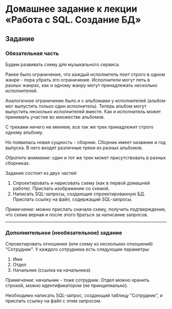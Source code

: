 # Домашнее задание к лекции «Работа с SQL. Создание БД»
## Задание
### Обязательная часть
Будем развивать схему для музыкального сервиса.  

Ранее было ограничение, что каждый исполнитель поет строго в одном жанре - пора убрать это ограничение. Исполнители могут петь в разных жанрах, как и одному жанру могут принадлежать несколько исполнителей.  

Аналогичное ограничение было и с альбомами у исполнителей (альбом мог выпустить только один исполнитель). Теперь альбом могут выпустить несколько исполнителей вместе. Как и исполнитель может принимать участие во множестве альбомов.  

С треками ничего не меняем, все так же трек принадлежит строго одному альбому.  

Но появилась новая сущность - сборник. Сборник имеет название и год выпуска. В него входят различные треки из разных альбомов.

*Обратите внимание:*     один и тот же трек может присутствовать в разных сборниках.

Задание состоит из двух частей:

1. Спроектировать и нарисовать схему (как в первой домашней работе). Прислать изображение со схемой.
2. Написать SQL-запросы, создающие спроектированную БД. Прислать ссылку на файл, содержащий SQL-запросы.  

*Примечание:* можно прислать сначала схему, получить подтверждение, что схема верная и после этого браться за написание запросов.
___
### Дополнительное (необязательное) задание
Спроектировать отношение (или схему из нескольких отношений) "Сотрудник". У каждого сотрудника есть следующие параметры:

1. Имя
2. Отдел
3. Начальник (ссылка на начальника)  

*Примечание:* начальник - тоже сотрудник. Отдел можно хранить строкой, можно идентификатором (не принципиально).

Необходимо написать SQL-запрос, создающий таблицу "Сотрудник", и прислать ссылку на файл с этим запросом.